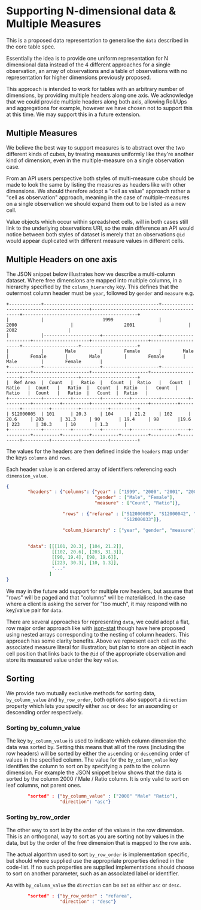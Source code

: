 # Supporting N-dimensional data & Multiple Measures

This is a proposed data representation to generalise the `data`
described in the core table spec.

Essentially the idea is to provide one uniform representation for N
dimensional data instead of the 4 different approaches for a single
observation, an array of observations and a table of observations with
no representation for higher dimensions previously proposed.

This approach is intended to work for tables with an arbitrary number
of dimensions, by providing multiple headers along one axis.  We
acknowledge that we could provide multiple headers along both axis,
allowing Roll/Ups and aggregations for example, however we have chosen
not to support this at this time.  We may support this in a future
extension.

## Multiple Measures

We believe the best way to support measures is to abstract over the
two different kinds of cubes, by treating measures uniformly like
they're another kind of dimension, even in the multiple-measure on a
single observation case.

From an API users perspective both styles of multi-measure cube should
be made to look the same by listing the measures as headers like with
other dimensions.  We should therefore adopt a "cell as value"
approach rather a "cell as observation" approach, meaning in the case
of multiple-measures on a single observation we should expand them out
to be listed as a new cell.

Value objects which occur within spreadsheet cells, will in both cases
still link to the underlying observations URI, so the main difference
an API would notice between both styles of dataset is merely that an
observations `@id` would appear duplicated with different measure
values in different cells.

## Multiple Headers on one axis

The JSON snippet below illustrates how we describe a multi-column
dataset.  Where free dimensions are mapped into multiple columns, in a
hierarchy specified by the `column_hierarchy` key.  This defines that
the outermost column header must be `year`, followed by `gender` and
`measure` e.g.

```
+------------+-------------------------------------------+-------------------------------------------+-------------------------------------------+-------------------------------------------+
|            |                      1999                 |                   2000                    |                   2001                    |                    2002                   |
|            |---------------------+---------------------+---------------------+---------------------+---------------------+---------------------+---------------------+---------------------+
|            |        Male         |        Female       |        Male         |        Female       |        Male         |        Female       |        Male         |        Female       |
+------------+---------------------+---------------------+---------------------+---------------------+---------------------+---------------------+---------------------+---------------------+
|  Ref Area  |  Count   |   Ratio  |   Count  |  Ratio   |   Count  |  Ratio   |  Count   |   Ratio  |   Count  |  Ratio   |   Count  |  Ratio   |  Count   |   Ratio  |   Count  |  Ratio   |
+------------+----------+----------+----------+----------+----------+----------+----------+----------+----------+----------+----------+----------+----------+----------+----------+----------+
| S12000005  | 101      | 20.3     | 104      | 21.2     | 102      | 20.6     | 203      | 31.3     | 90       | 19.4     | 98       |19.6      | 223      | 30.3     | 10       | 1.3      |
+------------+----------+----------+----------+----------+----------+----------+----------+----------+----------+----------+----------+----------+----------+----------+----------+----------+
```

The values for the headers are then defined inside the `headers` map
under the keys `columns` and `rows`.

Each header value is an ordered array of identifiers referencing each
`dimension_value`.


```json
{
        "headers" : {"columns": {"year" : ["1999", "2000", "2001", "2002"],
                                 "gender" : ["Male", "Female"],
                                 "measure" : ["Count", "Ratio"]},

                     "rows" : {"refarea" : ["S12000005", "S12000042", "S12000034", "S12000035", "S12000041", "S12000013", "S12000006", "S12000036", "S12000008", "S12000045",
                                            "S12000033"]},

                     "column_hierarchy" : ["year", "gender", "measure"]},


        "data": [[[101, 20.3], [104, 21.2]],
                 [[102, 20.6], [203, 31.3]],
                 [[90, 19.4], [98, 19.6]],
                 [[223, 30.3], [10, 1.3]],
                 "..."
                ]
}
```

We may in the future add support for multiple row headers, but assume
that "rows" will be paged and that "columns" will be materialised.  In
the case where a client is asking the server for "too much", it may
respond with no key/value pair for `data`.

There are several approaches for representing `data`, we could adopt a
flat, row major order approach like with
[json-stat](http://json-stat.org/) though have here proposed using
nested arrays corresponding to the nesting of column headers.  This
approach has some clarity benefits.  Above we represent each cell as
the associated measure literal for illustration; but plan to store an
object in each cell position that links back to the `@id` of the
appropriate observation and store its measured value under the key
`value`.

## Sorting

We provide two mutually exclusive methods for sorting data,
`by_column_value` and `by_row_order`, both options also support a
`direction` property which lets you specify either `asc` or `desc` for
an ascending or descending order respectively.

### Sorting by_column_value

The key `by_column_value` is used to indicate which column dimension
the data was sorted by.  Setting this means that all of the rows
(including the row headers) will be sorted by either the `asc`ending
or `desc`ending order of values in the specified column.  The value
for the `by_column_value` key identifies the column to sort on by
specifying a path to the column dimension.  For example the JSON
snippet below shows that the data is sorted by the column 2000 / Male
/ Ratio column.  It is only valid to sort on leaf columns, not parent
ones.

```json
        "sorted" : {"by_column_value" : ["2000" "Male" "Ratio"],
                    "direction": "asc"}
```

### Sorting by_row_order

The other way to sort is by the order of the values in the row
dimension.  This is an orthogonal, way to sort as you are sorting not
by values in the data, but by the order of the free dimension that is
mapped to the row axis.

The actual algorithm used to sort `by_row_order` is implementation
specific, but should where supplied use the appropriate properties
defined in the code-list.  If no such properties are supplied
implementations should choose to sort on another parameter, such as an
associated label or identifier.

As with `by_column_value` the `direction` can be set as either `asc`
or `desc`.

```json
        "sorted" : {"by_row_order" : "refarea",
                    "direction" : "desc"}
```
